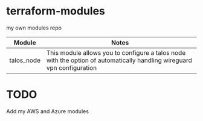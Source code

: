 # terraform-modules
my own modules repo

| Module | Notes |
|------|-------|
| talos_node | This module allows you to configure a talos node with the option of automatically handling wireguard vpn configuration |

# TODO
Add my AWS and Azure modules